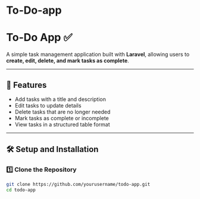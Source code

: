 # To-Do-app
# To-Do App ✅

A simple task management application built with **Laravel**, allowing users to **create, edit, delete, and mark tasks as complete**.

---

## 📌 Features
- Add tasks with a title and description  
- Edit tasks to update details  
- Delete tasks that are no longer needed  
- Mark tasks as complete or incomplete  
- View tasks in a structured table format  

---

## 🛠️ Setup and Installation

### 1️⃣ Clone the Repository  
```sh
git clone https://github.com/yourusername/todo-app.git  
cd todo-app
